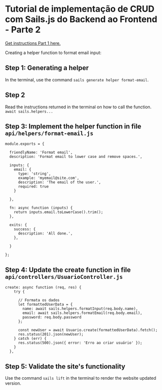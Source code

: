 # Tutorial de implementação de CRUD com Sails.js do Backend ao Frontend - Parte 2

[Get instructions Part 1 here.](https://github.com/kterra/Inteli-2024-1B/tree/main/materiais/tutorial-sails/tutorial-sails-part1.md)

Creating a helper function to format email input:
## Step 1: Generating a helper
In the terminal, use the command `sails generate helper format-email`.

## Step 2
Read the instructions returned in the terminal on how to call the function.
`await sails.helpers...`

## Step 3: Implement the helper function in file `api/helpers/format-email.js`
```
module.exports = {

  friendlyName: 'Format email',
  description: 'Format email to lower case and remove spaces.',

  inputs: {
    email: {
      type: 'string',
      example: 'myemail@site.com',
      description: 'The email of the user.',
      required: true
    }

  },

  fn: async function (inputs) {
    return inputs.email.toLowerCase().trim();
  },

  exits: {
    success: {
      description: 'All done.',
    },

  }

};
```

## Step 4: Update the create function in file `api/controllers/UsuarioController.js`
```
create: async function (req, res) {
    try {

      // Formata os dados
      let formattedUserData = {
        name: await sails.helpers.formatInput(req.body.name),
        email: await sails.helpers.formatEmail(req.body.email),
        password: req.body.password
      };

      const newUser = await Usuario.create(formattedUserData).fetch();
      res.status(201).json(newUser);
    } catch (err) {
      res.status(500).json({ error: 'Erro ao criar usuário' });
    }
  },
```

## Step 5: Validate the site's functionality
Use the command `sails lift` in the terminal to render the website updated version.






